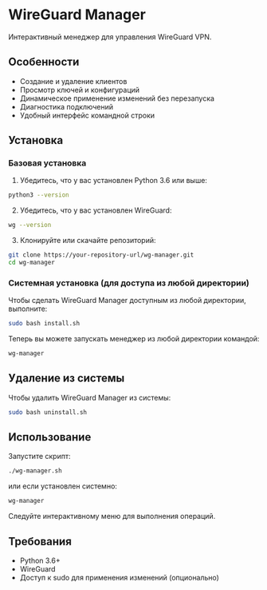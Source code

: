 # WireGuard Manager

Интерактивный менеджер для управления WireGuard VPN.

## Особенности

- Создание и удаление клиентов
- Просмотр ключей и конфигураций
- Динамическое применение изменений без перезапуска
- Диагностика подключений
- Удобный интерфейс командной строки

## Установка

### Базовая установка

1. Убедитесь, что у вас установлен Python 3.6 или выше:
```bash
python3 --version
```

2. Убедитесь, что у вас установлен WireGuard:
```bash
wg --version
```

3. Клонируйте или скачайте репозиторий:
```bash
git clone https://your-repository-url/wg-manager.git
cd wg-manager
```

### Системная установка (для доступа из любой директории)

Чтобы сделать WireGuard Manager доступным из любой директории, выполните:

```bash
sudo bash install.sh
```

Теперь вы можете запускать менеджер из любой директории командой:
```bash
wg-manager
```

## Удаление из системы

Чтобы удалить WireGuard Manager из системы:

```bash
sudo bash uninstall.sh
```

## Использование

Запустите скрипт:
```bash
./wg-manager.sh
```

или если установлен системно:
```bash
wg-manager
```

Следуйте интерактивному меню для выполнения операций.

## Требования

- Python 3.6+
- WireGuard
- Доступ к sudo для применения изменений (опционально)
